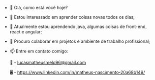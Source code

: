 - 👋 Olá, como está você hoje?
- 👀 Estou interessado em aprender coisas novas todos os dias;
- 🌱 Atualmente estou aprendendo java, algumas coisas de front-end, react e angular;
- 💞️ Procuro colaborar em projetos e ambiente de trabalho profissional;
- 📫 Entre em contato comigo:

  📧 - lucasmatheusmelo96@gmail.com 

  🖥️ - https://www.linkedin.com/in/matheus-nascimento-20a68b149/

<!---
matheus-lucas-nascimento/matheus-lucas-nascimento is a ✨ special ✨ repository because its `README.md` (this file) appears on your GitHub profile.
You can click the Preview link to take a look at your changes.
--->
